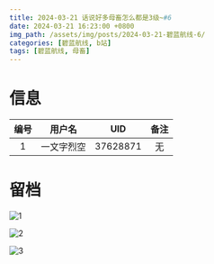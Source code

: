 ```yaml
---
title: 2024-03-21 话说好多母畜怎么都是3级~#6
date: 2024-03-21 16:23:00 +0800
img_path: /assets/img/posts/2024-03-21-碧蓝航线-6/
categories: [碧蓝航线, b站]
tags: [碧蓝航线, 母畜]
---
```


# 信息

| 编号 |   用户名   |   UID    | 备注 |
| :--: | :--------: | :------: | :--: |
|  1   | 一文字烈空 | 37628871 |  无  |

# 留档

![1](1.jpg)

![2](2.jpg)

![3](3.jpg)